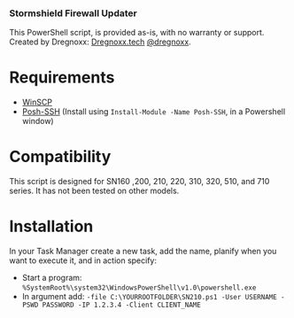 ### Stormshield Firewall Updater

This PowerShell script, is provided as-is, with no warranty or support.
Created by Dregnoxx:
[Dregnoxx.tech](https://dregnoxx.tech) 
[@dregnoxx](https://twitter.com/dregnoxx).

# Requirements
- [WinSCP](https://winscp.net/eng/download.php)
- [Posh-SSH](https://github.com/darkoperator/Posh-SSH) (Install using `Install-Module -Name Posh-SSH`, in a Powershell window)

# Compatibility
This script is designed for SN160 ,200, 210, 220, 310, 320, 510, and 710 series. It has not been tested on other models.

# Installation
In your Task Manager create a new task, add the name, planify when you want to execute it, and in action specify:
-  Start a program:  `%SystemRoot%\system32\WindowsPowerShell\v1.0\powershell.exe`
-  In argument add:  `-file C:\YOURROOTFOLDER\SN210.ps1 -User USERNAME -PSWD PASSWORD -IP 1.2.3.4 -Client CLIENT_NAME`
